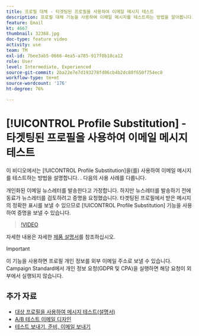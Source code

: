 ```yaml
---
title: 프로필 대체 - 타겟팅된 프로필을 사용하여 이메일 메시지 테스트
description: 프로필 대체 기능을 사용하여 이메일 메시지를 테스트하는 방법을 알아봅니다.
feature: Email
kt: 4667
thumbnail: 32368.jpg
doc-type: feature video
activity: use
team: TM
exl-id: 7bee3ab5-0666-4ea5-a785-917f0b18ca12
role: User
level: Intermediate, Experienced
source-git-commit: 2ba22e7e7d193278fd06cb4b2dc80f650f754ec8
workflow-type: tm+mt
source-wordcount: '176'
ht-degree: 76%

---
```


# [!UICONTROL Profile Substitution] - 타겟팅된 프로필을 사용하여 이메일 메시지 테스트

이 비디오에서는 [!UICONTROL Profile Substitution]을(를) 사용하여 이메일 메시지를 테스트하는 방법을 설명합니다. . 다음의 사용 사례를 다룹니다.

개인화된 이메일 뉴스레터를 발송한다고 가정합니다. 하지만 뉴스레터를 발송하기 전에 동료가 뉴스레터를 검토하려고 증명을 요청했습니다. 타겟팅된 프로필에서 받은 메시지의 정확한 표시를 보낼 수 있으므로 [!UICONTROL Profile Substitution] 기능을 사용하여 증명을 보낼 수 있습니다. 

>[!VIDEO](https://video.tv.adobe.com/v/32368?quality=12)

자세한 내용은 자세한 [제품 설명서](https://experienceleague.adobe.com/docs/campaign-standard/using/testing-and-sending/preparing-and-testing-messages/testing-messages-using-target.html?lang=en)를 참조하십시오.

>[!IMPORTANT]
>
>이 기능을 사용하면 프로필 개인 정보를 외부 이메일 주소로 보낼 수 있습니다. Campaign Standard에서 개인 정보 요청(GDPR 및 CPA)을 실행하면 해당 요청이 외부에서 실행되지 않습니다.

## 추가 자료

* [대상 프로필을 사용하여 메시지 테스트(설명서)](https://experienceleague.adobe.com/docs/campaign-standard/using/testing-and-sending/preparing-and-testing-messages/testing-messages-using-target.html?lang=en)
* [A/B 테스트 이메일 디자인](/help/communication-channels/email/a-b-testing.md)
* [테스트 보내기, 준비, 이메일 보내기](/help/communication-channels/email/sending-test-preparing-sending-email.md)
